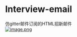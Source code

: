 # Interview-email
仿gitter邮件订阅的HTML招新邮件<br>
[![image.png](https://s1.ax1x.com/2022/08/14/vUSptI.png)](https://imgtu.com/i/vUSptI)
